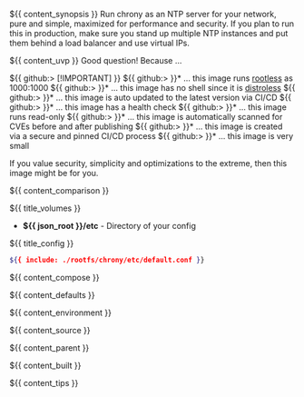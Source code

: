 ${{ content_synopsis }} Run chrony as an NTP server for your network, pure and simple, maximized for performance and security. If you plan to run this in production, make sure you stand up multiple NTP instances and put them behind a load balancer and use virtual IPs.

${{ content_uvp }} Good question! Because ...

${{ github:> [!IMPORTANT] }}
${{ github:> }}* ... this image runs [rootless](https://github.com/11notes/RTFM/blob/main/linux/container/image/rootless.md) as 1000:1000
${{ github:> }}* ... this image has no shell since it is [distroless](https://github.com/11notes/RTFM/blob/main/linux/container/image/distroless.md)
${{ github:> }}* ... this image is auto updated to the latest version via CI/CD
${{ github:> }}* ... this image has a health check
${{ github:> }}* ... this image runs read-only
${{ github:> }}* ... this image is automatically scanned for CVEs before and after publishing
${{ github:> }}* ... this image is created via a secure and pinned CI/CD process
${{ github:> }}* ... this image is very small

If you value security, simplicity and optimizations to the extreme, then this image might be for you.

${{ content_comparison }}

${{ title_volumes }}
* **${{ json_root }}/etc** - Directory of your config

${{ title_config }}
```sh
${{ include: ./rootfs/chrony/etc/default.conf }}
```

${{ content_compose }}

${{ content_defaults }}

${{ content_environment }}

${{ content_source }}

${{ content_parent }}

${{ content_built }}

${{ content_tips }}